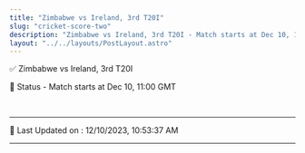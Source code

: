 ```yaml
---
title: "Zimbabwe vs Ireland, 3rd T20I"
slug: "cricket-score-two"
description: "Zimbabwe vs Ireland, 3rd T20I - Match starts at Dec 10, 11:00 GMT."
layout: "../../layouts/PostLayout.astro"
--- 
```


✅ Zimbabwe vs Ireland, 3rd T20I

📑 Status - Match starts at Dec 10, 11:00 GMT

<br />

***

📝 Last Updated on : 12/10/2023, 10:53:37 AM

***

